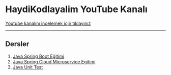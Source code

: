 # HaydiKodlayalim YouTube Kanalı

[Youtube kanalını incelemek için tıklayınız](https://www.youtube.com/c/HaydiKodlayalim/playlists)

---

## Dersler

1. [Java Spring Boot Eğitimi](https://github.com/MuazLearning/HaydiKodlayalim/tree/main/1-JavaSpringBootEgitimi)
2. [Java Spring Cloud Microservice Egitimi](https://github.com/MuazLearning/HaydiKodlayalim/tree/main/2-JavaSpringCloudMicroserviceEgitimi)
3. [Java Unit Test](https://github.com/MuazLearning/HaydiKodlayalim/tree/main/3-JavaUnitTestEgitimi(BirimTestGelistirme))
